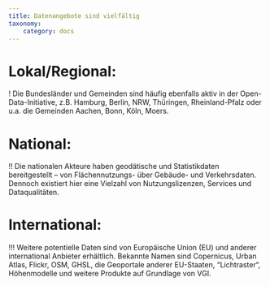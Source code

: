 ```yaml
---
title: Datenangebote sind vielfältig
taxonomy:
    category: docs
---
```


# Lokal/Regional: 
! Die Bundesländer und Gemeinden sind häufig ebenfalls aktiv in der Open-Data-Initiative, z.B. Hamburg, Berlin, NRW, Thüringen, Rheinland-Pfalz oder u.a. die Gemeinden Aachen, Bonn, Köln, Moers. 

# National: 
!! Die nationalen Akteure haben geodätische und Statistikdaten bereitgestellt – von Flächennutzungs- über Gebäude- und Verkehrsdaten. Dennoch existiert hier eine Vielzahl von Nutzungslizenzen, Services und Dataqualitäten. 

# International: 
!!! Weitere potentielle Daten sind von Europäische Union (EU) und anderer international Anbieter erhältlich. Bekannte Namen sind Copernicus, Urban Atlas, Flickr, OSM, GHSL, die Geoportale anderer EU-Staaten, “Lichtraster“, Höhenmodelle und weitere Produkte auf Grundlage von VGI.
